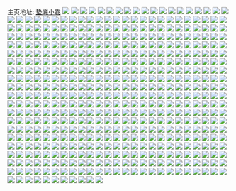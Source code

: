 主页地址: [垫底小乖](https://weibo.com/u/7358196120) 
![](https://wx4.sinaimg.cn/mw2000/0081YeWAly1h9dwh02floj30dz0cf0ui.jpg) 
![](https://wx4.sinaimg.cn/mw2000/0081YeWAly1h9dwh0f1i3j30e20c7jtu.jpg) 
![](https://wx4.sinaimg.cn/mw2000/0081YeWAly1h9din7ahwtj30cs0603z9.jpg) 
![](https://wx4.sinaimg.cn/mw2000/0081YeWAly1h9ctu5i05kj30u01400zx.jpg) 
![](https://wx4.sinaimg.cn/mw2000/0081YeWAly1h9ctu5un19j315o1jkduj.jpg) 
![](https://wx4.sinaimg.cn/mw2000/0081YeWAly1h9ct82xib2j30ph0ytn4v.jpg) 
![](https://wx4.sinaimg.cn/mw2000/0081YeWAly1h9bjj10drkj30ku0wsdms.jpg) 
![](https://wx4.sinaimg.cn/mw2000/0081YeWAly1h9bjj0gni4j30ku0wsah6.jpg) 
![](https://wx4.sinaimg.cn/mw2000/0081YeWAly1h9bjixsdbfj30ku0wsgt5.jpg) 
![](https://wx4.sinaimg.cn/mw2000/0081YeWAly1h9bjiwisf6j30ku0wsagj.jpg) 
![](https://wx4.sinaimg.cn/mw2000/0081YeWAly1h9bjizirjkj30ku0wsgqt.jpg) 
![](https://wx4.sinaimg.cn/mw2000/0081YeWAly1h9bish4jjuj30rr0rrq6n.jpg) 
![](https://wx4.sinaimg.cn/mw2000/0081YeWAly1h9an8gmxp4j30hw0mddiw.jpg) 
![](https://wx4.sinaimg.cn/mw2000/0081YeWAly1h9amwc6qixj30ig18zwjn.jpg) 
![](https://wx4.sinaimg.cn/mw2000/0081YeWAly1h93nx9vd6qj31yc0wi1kx.jpg) 
![](https://wx4.sinaimg.cn/mw2000/0081YeWAly1h93nxbku9fj31yc0wi1kx.jpg) 
![](https://wx4.sinaimg.cn/mw2000/0081YeWAly1h93nxdgifsj31yc0wi7wh.jpg) 
![](https://wx4.sinaimg.cn/mw2000/0081YeWAly1h93nxfcnmgj31yc0wie81.jpg) 
![](https://wx4.sinaimg.cn/mw2000/0081YeWAly1h93nx7phazj31yc0wie81.jpg) 
![](https://wx4.sinaimg.cn/mw2000/0081YeWAly1h93nxgzi7sj31yc0wi7wh.jpg) 
![](https://wx4.sinaimg.cn/mw2000/0081YeWAly1h93nxhs8fyj33c03c0qv5.jpg) 
![](https://wx4.sinaimg.cn/mw2000/0081YeWAly1h93nxicts8j30u00u042m.jpg) 
![](https://wx4.sinaimg.cn/mw2000/0081YeWAly1h93bohiojpj31qm2bh4m0.jpg) 
![](https://wx4.sinaimg.cn/mw2000/0081YeWAly1h92f1xeojgj30wg1hdtkb.jpg) 
![](https://wx4.sinaimg.cn/mw2000/0081YeWAly1h912t7pf7ej30wi1yce08.jpg) 
![](https://wx4.sinaimg.cn/mw2000/0081YeWAly1h8yi0y7cvtj31sc2dsx6p.jpg) 
![](https://wx4.sinaimg.cn/mw2000/0081YeWAly1h8yi1j3u89j31nn27ib2a.jpg) 
![](https://wx4.sinaimg.cn/mw2000/0081YeWAly1h8ug9r1za8j30rm0uxq72.jpg) 
![](https://wx4.sinaimg.cn/mw2000/0081YeWAly1h8s5hnp4qwj30cr0craaj.jpg) 
![](https://wx4.sinaimg.cn/mw2000/0081YeWAly1h8s5hnh2ptj31ef18edua.jpg) 
![](https://wx4.sinaimg.cn/mw2000/0081YeWAly1h8k7a2vt9oj30wi1ych38.jpg) 
![](https://wx4.sinaimg.cn/mw2000/0081YeWAly1h8k5aeitf6j30pa0tan17.jpg) 
![](https://wx4.sinaimg.cn/mw2000/0081YeWAly1h8k5ae6037j30wi1ycgwj.jpg) 
![](https://wx4.sinaimg.cn/mw2000/0081YeWAly1h8ju5zyauoj30wh0uswjz.jpg) 
![](https://wx4.sinaimg.cn/mw2000/0081YeWAly1h8ig22wt8sj30ei0eijsm.jpg) 
![](https://wx4.sinaimg.cn/mw2000/0081YeWAly1h8ig2218evj30ei0eijsk.jpg) 
![](https://wx4.sinaimg.cn/mw2000/0081YeWAly1h8gqlhoh7rj31yc0wi7wh.jpg) 
![](https://wx4.sinaimg.cn/mw2000/0081YeWAly1h8gqljzbm6j31yc0wi4qp.jpg) 
![](https://wx4.sinaimg.cn/mw2000/0081YeWAly1h8gitvp617j31sc2dsu0y.jpg) 
![](https://wx4.sinaimg.cn/mw2000/0081YeWAly1h8gitk064lj31sc2dsqv6.jpg) 
![](https://wx4.sinaimg.cn/mw2000/0081YeWAly1h8fbvmtmnsj30wh0ob422.jpg) 
![](https://wx4.sinaimg.cn/mw2000/0081YeWAly1h8cuv64axlj31901o07kq.jpg) 
![](https://wx4.sinaimg.cn/mw2000/0081YeWAly1h8bwsfe62ij31yc0wi1kx.jpg) 
![](https://wx4.sinaimg.cn/mw2000/0081YeWAly1h8bwsh13g0j31yc0wi4qp.jpg) 
![](https://wx4.sinaimg.cn/mw2000/0081YeWAly1h8bwse1bu9j31yc0wi4qp.jpg) 
![](https://wx4.sinaimg.cn/mw2000/0081YeWAly1h8bckeairsj30rn18e7b8.jpg) 
![](https://wx4.sinaimg.cn/mw2000/0081YeWAly1h8ahacxzgij30rm0spjuv.jpg) 
![](https://wx4.sinaimg.cn/mw2000/0081YeWAly1h89jgkphj5j32c03404qr.jpg) 
![](https://wx4.sinaimg.cn/mw2000/0081YeWAly1h89jglkxcgj30u01hctnp.jpg) 
![](https://wx4.sinaimg.cn/mw2000/0081YeWAly1h88fpzlwkvj31sc2dsb2a.jpg) 
![](https://wx4.sinaimg.cn/mw2000/0081YeWAly1h88fpm8nzqj31sc2dse82.jpg) 
![](https://wx4.sinaimg.cn/mw2000/0081YeWAly1h857xqg91dj30wi1ycwvb.jpg) 
![](https://wx4.sinaimg.cn/mw2000/0081YeWAly1h83qs2i4a0j30rm0e9400.jpg) 
![](https://wx4.sinaimg.cn/mw2000/0081YeWAly1h808cmcp3ej30rk1aeq7y.jpg) 
![](https://wx4.sinaimg.cn/mw2000/0081YeWAly1h7wkhyh66jj30rl1i7aep.jpg) 
![](https://wx4.sinaimg.cn/mw2000/0081YeWAly1h7ujlvuwnqj32c0340u0y.jpg) 
![](https://wx4.sinaimg.cn/mw2000/0081YeWAly1h7sbj1e2gqj30r61biwkf.jpg) 
![](https://wx4.sinaimg.cn/mw2000/0081YeWAly1h7ml98wa5aj30rl0lrdid.jpg) 
![](https://wx4.sinaimg.cn/mw2000/0081YeWAly1h7ml98lykfj30rk1q7tg5.jpg) 
![](https://wx4.sinaimg.cn/mw2000/0081YeWAly1h7mlblik37j30rg1jgn2w.jpg) 
![](https://wx4.sinaimg.cn/mw2000/0081YeWAly1h7ma18fob1j30pr17fagm.jpg) 
![](https://wx4.sinaimg.cn/mw2000/0081YeWAly1h7l259qe1nj31hj1hjtvw.jpg) 
![](https://wx4.sinaimg.cn/mw2000/0081YeWAly1h7l25aevmtj31ah1pyh9i.jpg) 
![](https://wx4.sinaimg.cn/mw2000/0081YeWAly1h7l256v2sbj31vv2iix6p.jpg) 
![](https://wx4.sinaimg.cn/mw2000/0081YeWAly1h7hua9vy78j32c0340e84.jpg) 
![](https://wx4.sinaimg.cn/mw2000/0081YeWAly1h7huadzggfj32c0340npg.jpg) 
![](https://wx4.sinaimg.cn/mw2000/0081YeWAly1h7huaj17w3j32c0340e84.jpg) 
![](https://wx4.sinaimg.cn/mw2000/0081YeWAly1h7gahk1s53j30i00o0wi5.jpg) 
![](https://wx4.sinaimg.cn/mw2000/0081YeWAly1h7gahkb5ucj30k00qo46b.jpg) 
![](https://wx4.sinaimg.cn/mw2000/0081YeWAly1h7gahkkrtsj30lc0sgn6z.jpg) 
![](https://wx4.sinaimg.cn/mw2000/0081YeWAly1h7czsyriw1j30pc1f879c.jpg) 
![](https://wx4.sinaimg.cn/mw2000/0081YeWAly1h7bqgwg1itj30wi1ycdv6.jpg) 
![](https://wx4.sinaimg.cn/mw2000/0081YeWAly1h75zynse6kj30k00zkq5y.jpg) 
![](https://wx4.sinaimg.cn/mw2000/0081YeWAly1h75zyloqyhj30k00zkn5i.jpg) 
![](https://wx4.sinaimg.cn/mw2000/0081YeWAly1h72u7oj08fj30n80t1n03.jpg) 
![](https://wx4.sinaimg.cn/mw2000/0081YeWAly1h72u7oryyfj30n40swwhb.jpg) 
![](https://wx4.sinaimg.cn/mw2000/0081YeWAly1h6zdgxvqglj31fy0t8k3c.jpg) 
![](https://wx4.sinaimg.cn/mw2000/0081YeWAly1h6vwm8at7cj32c03407wi.jpg) 
![](https://wx4.sinaimg.cn/mw2000/0081YeWAly1h6vwrm1qkaj30tz0tzq59.jpg) 
![](https://wx4.sinaimg.cn/mw2000/0081YeWAly1h6vwmc3xhcj32c03407wi.jpg) 
![](https://wx4.sinaimg.cn/mw2000/0081YeWAly1h6vdkfe2uij30rv16yq8k.jpg) 
![](https://wx4.sinaimg.cn/mw2000/0081YeWAly1h6val1t0enj30u01sxdpq.jpg) 
![](https://wx4.sinaimg.cn/mw2000/0081YeWAly1h6onuy94kjj30u01m60ux.jpg) 
![](https://wx4.sinaimg.cn/mw2000/0081YeWAly1h6kvqt4fv5j30u01sxabt.jpg) 
![](https://wx4.sinaimg.cn/mw2000/0081YeWAly1h6e29nbotzj30c80bq0tj.jpg) 
![](https://wx4.sinaimg.cn/mw2000/0081YeWAly1h65fcndq85j30wi1ycast.jpg) 
![](https://wx4.sinaimg.cn/mw2000/0081YeWAly1h65fcrusmpj30wi1ycqlb.jpg) 
![](https://wx4.sinaimg.cn/mw2000/0081YeWAly1h61uinlkz0j30wi1yc7dv.jpg) 
![](https://wx4.sinaimg.cn/mw2000/0081YeWAly1h5vj36yfc2j30wh0n5diu.jpg) 
![](https://wx4.sinaimg.cn/mw2000/0081YeWAly1h5qc1v6wmaj30wi1ycqpo.jpg) 
![](https://wx4.sinaimg.cn/mw2000/0081YeWAly1h5oyxuhycwj30rt1h8af4.jpg) 
![](https://wx4.sinaimg.cn/mw2000/0081YeWAly1h5ohprqoidj31o01904qp.jpg) 
![](https://wx4.sinaimg.cn/mw2000/0081YeWAly1h5neoqb8duj30wi1ycnpd.jpg) 
![](https://wx4.sinaimg.cn/mw2000/0081YeWAly1h5ndqsocr4j30wi1ycnpd.jpg) 
![](https://wx4.sinaimg.cn/mw2000/0081YeWAly1h5ld8eyi3ij30go0lrq6o.jpg) 
![](https://wx4.sinaimg.cn/mw2000/0081YeWAly1h5l3xirpl5j30u01sxaen.jpg) 
![](https://wx4.sinaimg.cn/mw2000/0081YeWAly1h58mxmnx1mj329930dkjn.jpg) 
![](https://wx4.sinaimg.cn/mw2000/0081YeWAly1h56hml265aj30wi1ycqnw.jpg) 
![](https://wx4.sinaimg.cn/mw2000/0081YeWAly1h4w79jx23fj30wi17btdi.jpg) 
![](https://wx4.sinaimg.cn/mw2000/0081YeWAly1h4j65o56lyj30pa10z0y8.jpg) 
![](https://wx4.sinaimg.cn/mw2000/0081YeWAly1h4j5u7jt62j30wi0jrjuy.jpg) 
![](https://wx4.sinaimg.cn/mw2000/0081YeWAly1h4j5u70ks3j30wi16gtdu.jpg) 
![](https://wx4.sinaimg.cn/mw2000/0081YeWAly1h4j5u6761tj30wi0xndkn.jpg) 
![](https://wx4.sinaimg.cn/mw2000/0081YeWAly1h4i19d5tqjj31901o0wmk.jpg) 
![](https://wx4.sinaimg.cn/mw2000/0081YeWAly1h4fypsq3h3j30wh0eojty.jpg) 
![](https://wx4.sinaimg.cn/mw2000/0081YeWAly1h4fypsjbdkj30rl13ltef.jpg) 
![](https://wx4.sinaimg.cn/mw2000/0081YeWAly1h4fyptof3sj30wi1yc7qv.jpg) 
![](https://wx4.sinaimg.cn/mw2000/0081YeWAly1h4fypuh40wj30wi1yc7js.jpg) 
![](https://wx4.sinaimg.cn/mw2000/0081YeWAly1h4fypv46a6j30wi1ycgxw.jpg) 
![](https://wx4.sinaimg.cn/mw2000/0081YeWAly1h4fp4fdirgj30rt137n21.jpg) 
![](https://wx4.sinaimg.cn/mw2000/0081YeWAly1h4ewo85j0sj30wh1bwwjd.jpg) 
![](https://wx4.sinaimg.cn/mw2000/0081YeWAly1h4cif70h6fj32bz2bze82.jpg) 
![](https://wx4.sinaimg.cn/mw2000/0081YeWAly1h4cifc9tp3j32c02c0kjm.jpg) 
![](https://wx4.sinaimg.cn/mw2000/0081YeWAly1h4cifenwumj32bz2bz4qq.jpg) 
![](https://wx4.sinaimg.cn/mw2000/0081YeWAly1h4cif9v277j32c03404qr.jpg) 
![](https://wx4.sinaimg.cn/mw2000/0081YeWAly1h4cifh03fhj32c0340u0x.jpg) 
![](https://wx4.sinaimg.cn/mw2000/0081YeWAly1h46lvem3otj30wi1ycnl7.jpg) 
![](https://wx4.sinaimg.cn/mw2000/0081YeWAly1h442m00tj3j30wi0vi77o.jpg) 
![](https://wx4.sinaimg.cn/mw2000/0081YeWAly1h3zs3uv82nj30jj0jjq9k.jpg) 
![](https://wx4.sinaimg.cn/mw2000/0081YeWAly1h3zs3x0cn3j30fz0fzwj6.jpg) 
![](https://wx4.sinaimg.cn/mw2000/0081YeWAly1h3zs3yqs0sj30fu0futdd.jpg) 
![](https://wx4.sinaimg.cn/mw2000/0081YeWAly1h3zs40octtj30gk0gktdt.jpg) 
![](https://wx4.sinaimg.cn/mw2000/0081YeWAly1h3pfgmfq00j30wi1yc1kx.jpg) 
![](https://wx4.sinaimg.cn/mw2000/0081YeWAly1h3n1zwqnoij30sg2dcb29.jpg) 
![](https://wx4.sinaimg.cn/mw2000/0081YeWAly1h3n1zy5dlrj31o0280b29.jpg) 
![](https://wx4.sinaimg.cn/mw2000/0081YeWAly1h3mhchvveoj30wi1yck9e.jpg) 
![](https://wx4.sinaimg.cn/mw2000/0081YeWAly1h3jpelmw94j30pm1metg9.jpg) 
![](https://wx4.sinaimg.cn/mw2000/0081YeWAly1h3ig1kcpkmj30wi1ych6i.jpg) 
![](https://wx4.sinaimg.cn/mw2000/0081YeWAly1h3h71tbleoj30wi1ycqey.jpg) 
![](https://wx4.sinaimg.cn/mw2000/0081YeWAly1h3h71sld2gj30wi1yc4qp.jpg) 
![](https://wx4.sinaimg.cn/mw2000/0081YeWAly1h3h71rl1ttj30wi1yc1bb.jpg) 
![](https://wx4.sinaimg.cn/mw2000/0081YeWAly1h3gace97dmj30wi1yckef.jpg) 
![](https://wx4.sinaimg.cn/mw2000/0081YeWAly1h3gaccmtg9j30wi1ycx4d.jpg) 
![](https://wx4.sinaimg.cn/mw2000/0081YeWAly1h3g9ohk9klj30ps1dj45p.jpg) 
![](https://wx4.sinaimg.cn/mw2000/0081YeWAly1h3g9p366njj30u01j8wtu.jpg) 
![](https://wx4.sinaimg.cn/mw2000/0081YeWAly1h3g9suemhtj30u00m0425.jpg) 
![](https://wx4.sinaimg.cn/mw2000/0081YeWAly1h3dv09wwj0j30wi1yc1f8.jpg) 
![](https://wx4.sinaimg.cn/mw2000/0081YeWAly1h3dv0b85pxj30wi1yc7p6.jpg) 
![](https://wx4.sinaimg.cn/mw2000/0081YeWAly1h3dv083fgsj30wi1yc1e8.jpg) 
![](https://wx4.sinaimg.cn/mw2000/0081YeWAly1h3dv0cnu39j30wi1ychbk.jpg) 
![](https://wx4.sinaimg.cn/mw2000/0081YeWAly1h3dibwixefj30kq0eb0ur.jpg) 
![](https://wx4.sinaimg.cn/mw2000/0081YeWAly1h3dicam80cj30wi1ycb2a.jpg) 
![](https://wx4.sinaimg.cn/mw2000/0081YeWAly1h38zu66h0ej30if0oktdl.jpg) 
![](https://wx4.sinaimg.cn/mw2000/0081YeWAly1h38znptfjhj31901o04na.jpg) 
![](https://wx4.sinaimg.cn/mw2000/0081YeWAly1h3803fpdk9j32c0340b2a.jpg) 
![](https://wx4.sinaimg.cn/mw2000/0081YeWAly1h3803ihjblj32c0340b2c.jpg) 
![](https://wx4.sinaimg.cn/mw2000/0081YeWAly1h35nmbzouwj30wi1yc0ya.jpg) 
![](https://wx4.sinaimg.cn/mw2000/0081YeWAly1h33bxsnan9j30u00ckq3z.jpg) 
![](https://wx4.sinaimg.cn/mw2000/0081YeWAly1h31vwjug7lj30u01sy0ya.jpg) 
![](https://wx4.sinaimg.cn/mw2000/0081YeWAly1h2wipz4yt1j30n01ds15r.jpg) 
![](https://wx4.sinaimg.cn/mw2000/0081YeWAly1h2wipztzecj30n01dstji.jpg) 
![](https://wx4.sinaimg.cn/mw2000/0081YeWAly1h2we9yk9txj30n01ds7aa.jpg) 
![](https://wx4.sinaimg.cn/mw2000/0081YeWAly1h2v99wmjixj30mz0um48w.jpg) 
![](https://wx4.sinaimg.cn/mw2000/0081YeWAly1h2rw2h092kj30n01dsdsr.jpg) 
![](https://wx4.sinaimg.cn/mw2000/0081YeWAly1h2rw2hng0hj30n01dsndd.jpg) 
![](https://wx4.sinaimg.cn/mw2000/0081YeWAly1h2pf5dcvf1j30n01ds15i.jpg) 
![](https://wx4.sinaimg.cn/mw2000/0081YeWAly1h2kx60i9fjj30n01dsanh.jpg) 
![](https://wx4.sinaimg.cn/mw2000/0081YeWAgy1h2jt32psn9j30n01dsnje.jpg) 
![](https://wx4.sinaimg.cn/mw2000/0081YeWAgy1h2jszfqu73j30n01dsqsk.jpg) 
![](https://wx4.sinaimg.cn/mw2000/0081YeWAgy1h25pk2w277j31ds0n0hah.jpg) 
![](https://wx4.sinaimg.cn/mw2000/0081YeWAly1h23jo5pcgtj30n01dsdoc.jpg) 
![](https://wx4.sinaimg.cn/mw2000/0081YeWAly1h1qnqhy9yrj30n01dsq7i.jpg) 
![](https://wx4.sinaimg.cn/mw2000/0081YeWAly1h1of0170paj31o01907wh.jpg) 
![](https://wx4.sinaimg.cn/mw2000/0081YeWAly1h1oezzkrumj31o0190h9v.jpg) 
![](https://wx4.sinaimg.cn/mw2000/0081YeWAly1h1md1yrnglj30ju11j43q.jpg) 
![](https://wx4.sinaimg.cn/mw2000/0081YeWAly1h1l5c616vej32c0340x6p.jpg) 
![](https://wx4.sinaimg.cn/mw2000/0081YeWAly1h1l5c8ycijj31qa2iee81.jpg) 
![](https://wx4.sinaimg.cn/mw2000/0081YeWAly1h1l5ckh512j32c02c04qq.jpg) 
![](https://wx4.sinaimg.cn/mw2000/0081YeWAly1h1l5ehbfrcj30k00qodh6.jpg) 
![](https://wx4.sinaimg.cn/mw2000/0081YeWAly1h1e799nvupj31kq23okjl.jpg) 
![](https://wx4.sinaimg.cn/mw2000/0081YeWAly1h16s0219clj30u00zp7cf.jpg) 
![](https://wx4.sinaimg.cn/mw2000/0081YeWAly1h16s02tkx0j30u010412m.jpg) 
![](https://wx4.sinaimg.cn/mw2000/0081YeWAly1h16s01br3gj30tu12814s.jpg) 
![](https://wx4.sinaimg.cn/mw2000/0081YeWAly1h16s1lk74cj30u013zn3w.jpg) 
![](https://wx4.sinaimg.cn/mw2000/0081YeWAly1h15r3bny96j31901o07e6.jpg) 
![](https://wx4.sinaimg.cn/mw2000/0081YeWAly1h15r3cvjr6j31o01901kx.jpg) 
![](https://wx4.sinaimg.cn/mw2000/0081YeWAly1h15r3b2vmzj31o01907wh.jpg) 
![](https://wx4.sinaimg.cn/mw2000/0081YeWAly1h15r38hz0uj31901o0159.jpg) 
![](https://wx4.sinaimg.cn/mw2000/0081YeWAly1h13q802vlxj32c03401ky.jpg) 
![](https://wx4.sinaimg.cn/mw2000/0081YeWAly1h13qa6hlmpj308k08qwez.jpg) 
![](https://wx4.sinaimg.cn/mw2000/0081YeWAly1h13q849dt1j324b2tqe81.jpg) 
![](https://wx4.sinaimg.cn/mw2000/0081YeWAly1h11glhzv61j31s42di4qp.jpg) 
![](https://wx4.sinaimg.cn/mw2000/0081YeWAly1h11gl9pytbj31ga1xpu0x.jpg) 
![](https://wx4.sinaimg.cn/mw2000/0081YeWAly1h11gmraelzj30sg0sgmx8.jpg) 
![](https://wx4.sinaimg.cn/mw2000/0081YeWAly1h11glgkowbj32c0340x6p.jpg) 
![](https://wx4.sinaimg.cn/mw2000/0081YeWAly1h118pwpzanj319t19tni0.jpg) 
![](https://wx4.sinaimg.cn/mw2000/0081YeWAly1h0z7ihia5lj30u00u078g.jpg) 
![](https://wx4.sinaimg.cn/mw2000/0081YeWAly1h0z2gs8zwej30im0mawip.jpg) 
![](https://wx4.sinaimg.cn/mw2000/0081YeWAly1h0y06i5cmqj31901o0npd.jpg) 
![](https://wx4.sinaimg.cn/mw2000/0081YeWAly1h0tcuwidzdj32c02vtx6p.jpg) 
![](https://wx4.sinaimg.cn/mw2000/0081YeWAly1h0tcuugqfkj31tn2fj4qp.jpg) 
![](https://wx4.sinaimg.cn/mw2000/0081YeWAly1h0tcvinos8j30nf0nf748.jpg) 
![](https://wx4.sinaimg.cn/mw2000/0081YeWAly1h0tcuyhziij32c02c0e81.jpg) 
![](https://wx4.sinaimg.cn/mw2000/0081YeWAly1h0huyvu062j30a60a60ts.jpg) 
![](https://wx4.sinaimg.cn/mw2000/0081YeWAly1h0fidf4o9yj30n01dsk3v.jpg) 
![](https://wx4.sinaimg.cn/mw2000/0081YeWAly1h0fidcidp0j31o0190npd.jpg) 
![](https://wx4.sinaimg.cn/mw2000/0081YeWAly1h0figiph7kj30n01ds4ch.jpg) 
![](https://wx4.sinaimg.cn/mw2000/0081YeWAly1h0aww0lhcnj30rx0k3gta.jpg) 
![](https://wx4.sinaimg.cn/mw2000/0081YeWAly1h08a3v5ohcj32dc35shdu.jpg) 
![](https://wx4.sinaimg.cn/mw2000/0081YeWAly1h08a3sy8dxj30n01ds4es.jpg) 
![](https://wx4.sinaimg.cn/mw2000/0081YeWAly1h08a3w5z12j30to1gs7i5.jpg) 
![](https://wx4.sinaimg.cn/mw2000/0081YeWAly1gzl53ywttoj30tz0sx45f.jpg) 
![](https://wx4.sinaimg.cn/mw2000/0081YeWAly1gzj26e8aifj320x20x4qp.jpg) 
![](https://wx4.sinaimg.cn/mw2000/0081YeWAly1gzgupilcloj30mz0s6wj3.jpg) 
![](https://wx4.sinaimg.cn/mw2000/0081YeWAly1gyy4mc5y73j31s135sb2a.jpg) 
![](https://wx4.sinaimg.cn/mw2000/0081YeWAly1gyy4merczaj32c0340npf.jpg) 
![](https://wx4.sinaimg.cn/mw2000/0081YeWAly1gyy4ma0be7j326f2wlkjm.jpg) 
![](https://wx4.sinaimg.cn/mw2000/0081YeWAly1gyojqw2n2ej30n01dsnn5.jpg) 
![](https://wx4.sinaimg.cn/mw2000/0081YeWAly1gynpyykdpsj30n01dswjd.jpg) 
![](https://wx4.sinaimg.cn/mw2000/0081YeWAly1gyjvzgjt2mj30n01ds4qp.jpg) 
![](https://wx4.sinaimg.cn/mw2000/0081YeWAly1gyj7cxvptqj31o0280e81.jpg) 
![](https://wx4.sinaimg.cn/mw2000/0081YeWAly1gyj7djdeawj31o0280e81.jpg) 
![](https://wx4.sinaimg.cn/mw2000/0081YeWAly1gyj7d4xeixj31o0280hdt.jpg) 
![](https://wx4.sinaimg.cn/mw2000/0081YeWAly1gyj7dbkekhj31o0280hdt.jpg) 
![](https://wx4.sinaimg.cn/mw2000/0081YeWAly1gygudjm2mcj30n01dsdrj.jpg) 
![](https://wx4.sinaimg.cn/mw2000/0081YeWAly1gyc566k4gaj32bz2bze82.jpg) 
![](https://wx4.sinaimg.cn/mw2000/0081YeWAly1gybwwnn1r8j30n01ds48f.jpg) 
![](https://wx4.sinaimg.cn/mw2000/0081YeWAly1gy3kevi8zuj30mz0vswj4.jpg) 
![](https://wx4.sinaimg.cn/mw2000/0081YeWAly1gy3kevxekoj30mz0v1acy.jpg) 
![](https://wx4.sinaimg.cn/mw2000/0081YeWAly1gy3kew7tzzj30mv0p0acx.jpg) 
![](https://wx4.sinaimg.cn/mw2000/0081YeWAly1gy3kewgj0rj30mz0g540e.jpg) 
![](https://wx4.sinaimg.cn/mw2000/0081YeWAly1gxcht69fb0j320p2oxhdu.jpg) 
![](https://wx4.sinaimg.cn/mw2000/0081YeWAly1gxchsephg2j328w28wb2a.jpg) 
![](https://wx4.sinaimg.cn/mw2000/0081YeWAly1gxchtdjiwgj32c0340hdu.jpg) 
![](https://wx4.sinaimg.cn/mw2000/0081YeWAly1gxchug6s47j32c0340kjm.jpg) 
![](https://wx4.sinaimg.cn/mw2000/0081YeWAly1gxchua8ythj32bw2bw4qq.jpg) 
![](https://wx4.sinaimg.cn/mw2000/0081YeWAly1gxchu2ivcqj32c0340u0y.jpg) 
![](https://wx4.sinaimg.cn/mw2000/0081YeWAly1gxchs71rpaj32c03404qq.jpg) 
![](https://wx4.sinaimg.cn/mw2000/0081YeWAly1gxchu7v2z0j32c0340u0x.jpg) 
![](https://wx4.sinaimg.cn/mw2000/0081YeWAly1gxchxaqf6pj31ds0n01kx.jpg) 
![](https://wx4.sinaimg.cn/mw2000/0081YeWAly1gwxm2guiacj32c02c0npd.jpg) 
![](https://wx4.sinaimg.cn/mw2000/0081YeWAly1gwxm2n680cj32c03407wi.jpg) 
![](https://wx4.sinaimg.cn/mw2000/0081YeWAly1gwxm2ueawlj32c02c0e81.jpg) 
![](https://wx4.sinaimg.cn/mw2000/0081YeWAly1gwxm2pkul4j32c02c0b29.jpg) 
![](https://wx4.sinaimg.cn/mw2000/0081YeWAly1gwxm31h2w1j32c0340b29.jpg) 
![](https://wx4.sinaimg.cn/mw2000/0081YeWAly1gwxm2ckyrjj32c03404qq.jpg) 
![](https://wx4.sinaimg.cn/mw2000/0081YeWAly1gwxm2zr8fyj32c02c01ky.jpg) 
![](https://wx4.sinaimg.cn/mw2000/0081YeWAly1gwxm346f07j32c02c07wi.jpg) 
![](https://wx4.sinaimg.cn/mw2000/0081YeWAly1gwxm38ev3nj32c02c01ky.jpg) 
![](https://wx4.sinaimg.cn/mw2000/0081YeWAly1gwo6nfgu3tj32c03407wi.jpg) 
![](https://wx4.sinaimg.cn/mw2000/0081YeWAly1gwo6nczlmnj32c0340qv5.jpg) 
![](https://wx4.sinaimg.cn/mw2000/0081YeWAly1gwo6niod1bj323r23re81.jpg) 
![](https://wx4.sinaimg.cn/mw2000/0081YeWAly1gwo6nb87f2j32c02c07wi.jpg) 
![](https://wx4.sinaimg.cn/mw2000/0081YeWAly1gwo6nmbmu2j32c03401ky.jpg) 
![](https://wx4.sinaimg.cn/mw2000/0081YeWAly1gwo6npxtc8j31pp1ppnp2.jpg) 
![](https://wx4.sinaimg.cn/mw2000/0081YeWAly1gwo6nql8v8j31js1jsx3o.jpg) 
![](https://wx4.sinaimg.cn/mw2000/0081YeWAly1gwo6sir6loj31p029cb29.jpg) 
![](https://wx4.sinaimg.cn/mw2000/0081YeWAly1gwo6skjljsj31yy1yykjl.jpg) 
![](https://wx4.sinaimg.cn/mw2000/0081YeWAly1gwo6t9ehftj321f21fqv5.jpg) 
![](https://wx4.sinaimg.cn/mw2000/0081YeWAly1gwks7xtv66j32c0340qv6.jpg) 
![](https://wx4.sinaimg.cn/mw2000/0081YeWAly1gwks81gpu8j32c03404qr.jpg) 
![](https://wx4.sinaimg.cn/mw2000/0081YeWAly1gwchi00arjj30n01dsdry.jpg) 
![](https://wx4.sinaimg.cn/mw2000/0081YeWAly1gw7ud8tu4sj31sc2ds7t9.jpg) 
![](https://wx4.sinaimg.cn/mw2000/0081YeWAly1gw7ud9vptlj31sc2dstxl.jpg) 
![](https://wx4.sinaimg.cn/mw2000/0081YeWAly1gw7udd8psxj31sc2dskjl.jpg) 
![](https://wx4.sinaimg.cn/mw2000/0081YeWAly1gw7udesshwj31sc2dskjl.jpg) 
![](https://wx4.sinaimg.cn/mw2000/0081YeWAly1gw4m367oy3j32c0340qv7.jpg) 
![](https://wx4.sinaimg.cn/mw2000/0081YeWAly1gw4m38tqa4j33402c0hdu.jpg) 
![](https://wx4.sinaimg.cn/mw2000/0081YeWAly1gw4m4u8pw8j32c02c0x6p.jpg) 
![](https://wx4.sinaimg.cn/mw2000/0081YeWAly1gw4m3dj2wwj30n01ds1aw.jpg) 
![](https://wx4.sinaimg.cn/mw2000/0081YeWAly1gw4m32yxwyj32c02c0b2a.jpg) 
![](https://wx4.sinaimg.cn/mw2000/0081YeWAly1gw4m7t8fgxj30mz0ujags.jpg) 
![](https://wx4.sinaimg.cn/mw2000/0081YeWAly1gw4m3bqp3wj31sc2dsnnp.jpg) 
![](https://wx4.sinaimg.cn/mw2000/0081YeWAly1gw4m3a4owwj31sc2dse7c.jpg) 
![](https://wx4.sinaimg.cn/mw2000/0081YeWAly1gw4m308l5cj31sc2dsnlk.jpg) 
![](https://wx4.sinaimg.cn/mw2000/0081YeWAly1gw134rahkpj32c0340e83.jpg) 
![](https://wx4.sinaimg.cn/mw2000/0081YeWAly1gvyw8rs06kj315e1jvdxj.jpg) 
![](https://wx4.sinaimg.cn/mw2000/0081YeWAly1gvwh3eeiusj30xc3pchdu.jpg) 
![](https://wx4.sinaimg.cn/mw2000/0081YeWAly1gvwh3bqu51j30xc1m64h6.jpg) 
![](https://wx4.sinaimg.cn/mw2000/0081YeWAly1gvwh3g7bl4j315o334qv5.jpg) 
![](https://wx4.sinaimg.cn/mw2000/0081YeWAly1gvwh3is5hoj315o1qi4m9.jpg) 
![](https://wx4.sinaimg.cn/mw2000/0081YeWAly1gvwh3z60amj31o0280qv5.jpg) 
![](https://wx4.sinaimg.cn/mw2000/0081YeWAly1gvwh593evqj32c02c0npe.jpg) 
![](https://wx4.sinaimg.cn/mw2000/0081YeWAly1gvwh3v5b6yj32c02c0e82.jpg) 
![](https://wx4.sinaimg.cn/mw2000/0081YeWAly1gvwh3avurzj32c02c07wi.jpg) 
![](https://wx4.sinaimg.cn/mw2000/0081YeWAly1gvwh3rhuutj32c02c0e82.jpg) 
![](https://wx4.sinaimg.cn/mw2000/0081YeWAly1gvu6no7ttvj322u22ux6p.jpg) 
![](https://wx4.sinaimg.cn/mw2000/0081YeWAly1gvu6nlf27nj32c0340qv6.jpg) 
![](https://wx4.sinaimg.cn/mw2000/0081YeWAly1gvu6nyi63kj32c02c0b2b.jpg) 
![](https://wx4.sinaimg.cn/mw2000/0081YeWAly1gvu6nu4op1j314n2097wh.jpg) 
![](https://wx4.sinaimg.cn/mw2000/0081YeWAly1gvu6oasnvkj31o0280qv5.jpg) 
![](https://wx4.sinaimg.cn/mw2000/0081YeWAly1gvu6ns2833j31dy2gs1ky.jpg) 
![](https://wx4.sinaimg.cn/mw2000/0081YeWAly1gvu6o2v20nj32c02c0e83.jpg) 
![](https://wx4.sinaimg.cn/mw2000/0081YeWAly1gvu6o5ycltj32c0340npe.jpg) 
![](https://wx4.sinaimg.cn/mw2000/0081YeWAly1gvtz0vtohlj30n01ds4aw.jpg) 
![](https://wx4.sinaimg.cn/mw2000/0081YeWAly1gvplppwcy9j62c02c01kx02.jpg) 
![](https://wx4.sinaimg.cn/mw2000/0081YeWAly1gvplqljagcj62c02c0x6r02.jpg) 
![](https://wx4.sinaimg.cn/mw2000/0081YeWAly1gvplrpz0mej62ob35sqv502.jpg) 
![](https://wx4.sinaimg.cn/mw2000/0081YeWAly1gvplv3kslcj31sc2dsqv5.jpg) 
![](https://wx4.sinaimg.cn/mw2000/0081YeWAly1gvpm38dndmj60kn0knwis02.jpg) 
![](https://wx4.sinaimg.cn/mw2000/0081YeWAly1gvpm8i92yaj62c02c0npe02.jpg) 
![](https://wx4.sinaimg.cn/mw2000/0081YeWAly1gvoh4v3g4gj62c03407wh02.jpg) 
![](https://wx4.sinaimg.cn/mw2000/0081YeWAly1gvoh60v53gj32c03407wh.jpg) 
![](https://wx4.sinaimg.cn/mw2000/0081YeWAly1gvoh73lgk5j62c0340hdu02.jpg) 
![](https://wx4.sinaimg.cn/mw2000/0081YeWAly1gvoh78jrn6j63402c0x6q02.jpg) 
![](https://wx4.sinaimg.cn/mw2000/0081YeWAly1gvoh3xrctoj60oz0sgn3p02.jpg) 
![](https://wx4.sinaimg.cn/mw2000/0081YeWAly1gvoh7a4w7sj62c02c0u0x02.jpg) 
![](https://wx4.sinaimg.cn/mw2000/0081YeWAly1gvoh7bu3p8j32c03401ky.jpg) 
![](https://wx4.sinaimg.cn/mw2000/0081YeWAly1gvoh9opwehj63402c0b2a02.jpg) 
![](https://wx4.sinaimg.cn/mw2000/0081YeWAly1gvoha49pkqj61w71w7kjl02.jpg) 
![](https://wx4.sinaimg.cn/mw2000/0081YeWAly1gvogotu2ctj32c02c0e82.jpg) 
![](https://wx4.sinaimg.cn/mw2000/0081YeWAly1gvogowzdfoj63402c0qv502.jpg) 
![](https://wx4.sinaimg.cn/mw2000/0081YeWAly1gvogp06hs6j33402c0hdt.jpg) 
![](https://wx4.sinaimg.cn/mw2000/0081YeWAly1gvogp38s4wj63402c04qp02.jpg) 
![](https://wx4.sinaimg.cn/mw2000/0081YeWAly1gvogp5z677j33402c0npd.jpg) 
![](https://wx4.sinaimg.cn/mw2000/0081YeWAly1gvogp8uxpmj63402c0qv502.jpg) 
![](https://wx4.sinaimg.cn/mw2000/0081YeWAly1gvogpbdbyjj63402c0x6p02.jpg) 
![](https://wx4.sinaimg.cn/mw2000/0081YeWAly1gvogpfwakzj32c0340e82.jpg) 
![](https://wx4.sinaimg.cn/mw2000/0081YeWAly1gvm2yb9dvbj60n01ds12y02.jpg) 
![](https://wx4.sinaimg.cn/mw2000/0081YeWAly1gvm2yez794j62c0340e8102.jpg) 
![](https://wx4.sinaimg.cn/mw2000/0081YeWAly1gvm2ylsox2j62c02c07wj02.jpg) 
![](https://wx4.sinaimg.cn/mw2000/0081YeWAly1gvm2yrjnoej62c02c04qr02.jpg) 
![](https://wx4.sinaimg.cn/mw2000/0081YeWAly1gvm2z2pzypj62c02c01l102.jpg) 
![](https://wx4.sinaimg.cn/mw2000/0081YeWAly1gvm2y9vq3mj62c02c0qv802.jpg) 
![](https://wx4.sinaimg.cn/mw2000/0081YeWAly1gvippyz27kj60jz07maah02.jpg) 
![](https://wx4.sinaimg.cn/mw2000/0081YeWAly1gvippyhts7j60n01ds4cy02.jpg) 
![](https://wx4.sinaimg.cn/mw2000/0081YeWAly1gvh6o0b332j62c0340npf02.jpg) 
![](https://wx4.sinaimg.cn/mw2000/0081YeWAly1gvgaobvo3kj62c02c07wh02.jpg) 
![](https://wx4.sinaimg.cn/mw2000/0081YeWAly1gvgaohuj87j62c03407wj02.jpg) 
![](https://wx4.sinaimg.cn/mw2000/0081YeWAly1gvgaoldnrjj62c0340e8102.jpg) 
![](https://wx4.sinaimg.cn/mw2000/0081YeWAly1gvgaooujj5j62c0340b2a02.jpg) 
![](https://wx4.sinaimg.cn/mw2000/0081YeWAly1gvgaor9fzyj61t21t2hdt02.jpg) 
![](https://wx4.sinaimg.cn/mw2000/0081YeWAly1gvgao9jacbj62c02c0u0x02.jpg) 
![](https://wx4.sinaimg.cn/mw2000/0081YeWAly1gvgatghaglj62c02c0qv502.jpg) 
![](https://wx4.sinaimg.cn/mw2000/0081YeWAly1gvgatkgw8dj62c03407wi02.jpg) 
![](https://wx4.sinaimg.cn/mw2000/0081YeWAly1gvgatsymdxj6292292kjm02.jpg) 
![](https://wx4.sinaimg.cn/mw2000/0081YeWAly1gve4ahdazej62c02c0qv502.jpg) 
![](https://wx4.sinaimg.cn/mw2000/0081YeWAly1gve4aejjpij32c0340kjm.jpg) 
![](https://wx4.sinaimg.cn/mw2000/0081YeWAly1gve4av039oj32c03407wi.jpg) 
![](https://wx4.sinaimg.cn/mw2000/0081YeWAly1gve4b3y40ij62c0340u0y02.jpg) 
![](https://wx4.sinaimg.cn/mw2000/0081YeWAly1gv88jdexvjj62c02c01ky02.jpg) 
![](https://wx4.sinaimg.cn/mw2000/0081YeWAly1gv88jjjjzxj62c02c04qq02.jpg) 
![](https://wx4.sinaimg.cn/mw2000/0081YeWAly1gv88jtop4xj62c02c0e8202.jpg) 
![](https://wx4.sinaimg.cn/mw2000/0081YeWAly1gv88k47py5j32c02c0npe.jpg) 
![](https://wx4.sinaimg.cn/mw2000/0081YeWAly1gv88k75ea3j32c02c0b29.jpg) 
![](https://wx4.sinaimg.cn/mw2000/0081YeWAly1gv88ki0019j62c02c0e8202.jpg) 
![](https://wx4.sinaimg.cn/mw2000/0081YeWAly1gv88j7emzmj61sc2dsnpd02.jpg) 
![](https://wx4.sinaimg.cn/mw2000/0081YeWAly1gv88jy5nidj32c02c04qq.jpg) 
![](https://wx4.sinaimg.cn/mw2000/0081YeWAly1gv88kcsqa3j61sc2ds4qq02.jpg) 
![](https://wx4.sinaimg.cn/mw2000/0081YeWAly1gv6oqr13s8j62c0340x6p02.jpg) 
![](https://wx4.sinaimg.cn/mw2000/0081YeWAly1gv6oq9ru6rj62c03401ky02.jpg) 
![](https://wx4.sinaimg.cn/mw2000/0081YeWAly1gv6oq68534j62c02c0kjl02.jpg) 
![](https://wx4.sinaimg.cn/mw2000/0081YeWAly1gv6oqi9bsoj62c02c0hdt02.jpg) 
![](https://wx4.sinaimg.cn/mw2000/0081YeWAly1gv6ov46mk6j62c02c04qq02.jpg) 
![](https://wx4.sinaimg.cn/mw2000/0081YeWAly1gv6ov68mhsj62c0340npf02.jpg) 
![](https://wx4.sinaimg.cn/mw2000/0081YeWAly1gv6fa0ewlbj60n01dsqp402.jpg) 
![](https://wx4.sinaimg.cn/mw2000/0081YeWAly1gv60issv1ij62c02c0b2902.jpg) 
![](https://wx4.sinaimg.cn/mw2000/0081YeWAly1gv60iufm0hj625a25a1kx02.jpg) 
![](https://wx4.sinaimg.cn/mw2000/0081YeWAly1gv4s9egmh5j60y61guh1302.jpg) 
![](https://wx4.sinaimg.cn/mw2000/0081YeWAly1gv33m4k2k6j62c03401kz02.jpg) 
![](https://wx4.sinaimg.cn/mw2000/0081YeWAly1gv33nmvow3j62c03404qr02.jpg) 
![](https://wx4.sinaimg.cn/mw2000/0081YeWAly1gv2enh1j7pj60ju0d9tc002.jpg) 
![](https://wx4.sinaimg.cn/mw2000/0081YeWAly1guvhgvst53j60n00n0gpg02.jpg) 
![](https://wx4.sinaimg.cn/mw2000/0081YeWAly1guvhgvbu7bj62c02c0b1602.jpg) 
![](https://wx4.sinaimg.cn/mw2000/0081YeWAly1guvhgy2yqpj60n00n0tcl02.jpg) 
![](https://wx4.sinaimg.cn/mw2000/0081YeWAgy1guviubl1oyj62c02c0qv502.jpg) 
![](https://wx4.sinaimg.cn/mw2000/0081YeWAly1guvhha0xkjj31j21j2qig.jpg) 
![](https://wx4.sinaimg.cn/mw2000/0081YeWAgy1guvioxo60wj60mz0n0djr02.jpg) 
![](https://wx4.sinaimg.cn/mw2000/0081YeWAly1guvhhat8qij60n81oigy602.jpg) 
![](https://wx4.sinaimg.cn/mw2000/0081YeWAly1guvhh8k9hoj32c0340kjl.jpg) 
![](https://wx4.sinaimg.cn/mw2000/0081YeWAgy1guvidg9fefj60yk1wnkde02.jpg) 
![](https://wx4.sinaimg.cn/mw2000/0081YeWAly1gut0zz0ea5j60n00xpdlz02.jpg) 
![](https://wx4.sinaimg.cn/mw2000/0081YeWAly1gut0zx12sej60n00sbwj102.jpg) 
![](https://wx4.sinaimg.cn/mw2000/0081YeWAly1gut102tz5pj60nq0sg44o02.jpg) 
![](https://wx4.sinaimg.cn/mw2000/0081YeWAly1gut0zzp9tnj60k50k5q5k02.jpg) 
![](https://wx4.sinaimg.cn/mw2000/0081YeWAly1gut10439xvj60n00yydob02.jpg) 
![](https://wx4.sinaimg.cn/mw2000/0081YeWAly1gut18mvkfqj63402c0npe02.jpg) 
![](https://wx4.sinaimg.cn/mw2000/0081YeWAly1guqqe7p0duj61sc1sce8102.jpg) 
![](https://wx4.sinaimg.cn/mw2000/0081YeWAly1gunefc7iyvj30ch0chwfn.jpg) 
![](https://wx4.sinaimg.cn/mw2000/0081YeWAly1gunefgm2t8j60b60b6t9o02.jpg) 
![](https://wx4.sinaimg.cn/mw2000/0081YeWAly1gunefck309j609j0eu75g02.jpg) 
![](https://wx4.sinaimg.cn/mw2000/0081YeWAly1gunefddmtoj61o01o0b2902.jpg) 
![](https://wx4.sinaimg.cn/mw2000/0081YeWAly1gunefping5j3231231kbx.jpg) 
![](https://wx4.sinaimg.cn/mw2000/0081YeWAly1guneff50o8j31o01o0e81.jpg) 
![](https://wx4.sinaimg.cn/mw2000/0081YeWAly1guii1bkxwbj612c12c15702.jpg) 
![](https://wx4.sinaimg.cn/mw2000/0081YeWAly1guifnw7lvxj60n01ds18202.jpg) 
![](https://wx4.sinaimg.cn/mw2000/0081YeWAly1guf96nfjzjj61nw1nwb2902.jpg) 
![](https://wx4.sinaimg.cn/mw2000/0081YeWAly1guf96z1ntej60z41h37mp02.jpg) 
![](https://wx4.sinaimg.cn/mw2000/0081YeWAly1guf96r6d6tj61nw1nwb2902.jpg) 
![](https://wx4.sinaimg.cn/mw2000/0081YeWAly1guf96wy5ogj61j31j2hdt02.jpg) 
![](https://wx4.sinaimg.cn/mw2000/0081YeWAly1guf96jo445j61o01o04qp02.jpg) 
![](https://wx4.sinaimg.cn/mw2000/0081YeWAly1guf9720y69j61jt1jte8102.jpg) 
![](https://wx4.sinaimg.cn/mw2000/0081YeWAly1gudwd7alouj62bv2bve8202.jpg) 
![](https://wx4.sinaimg.cn/mw2000/0081YeWAly1gudwd5b2r3j62bv2bve8202.jpg) 
![](https://wx4.sinaimg.cn/mw2000/0081YeWAly1gu8bmhtlhvj60n014wth202.jpg) 
![](https://wx4.sinaimg.cn/mw2000/0081YeWAly1gu87wze7iqj61ds0n04qp02.jpg) 
![](https://wx4.sinaimg.cn/mw2000/0081YeWAly1gu24motgubj60ji12gn2202.jpg) 
![](https://wx4.sinaimg.cn/mw2000/0081YeWAly1gtg3ifpsv7j60gs0gpju102.jpg) 
![](https://wx4.sinaimg.cn/mw2000/0081YeWAly1gt1kqhuuegj30n01ds0zz.jpg) 
![](https://wx4.sinaimg.cn/mw2000/0081YeWAly1gsz1fqnzhpj32c03407wk.jpg) 
![](https://wx4.sinaimg.cn/mw2000/0081YeWAly1gsummn4v6pj32c0340u0x.jpg) 
![](https://wx4.sinaimg.cn/mw2000/0081YeWAly1gsummoat0vj32c0340kjl.jpg) 
![](https://wx4.sinaimg.cn/mw2000/0081YeWAly1gsq0fu3o8oj30n01ds4bv.jpg) 
![](https://wx4.sinaimg.cn/mw2000/0081YeWAly1gsfuy8aw1lj30n00a5myl.jpg) 
![](https://wx4.sinaimg.cn/mw2000/0081YeWAly1gsddpxtv4bj30n01x0tv1.jpg) 
![](https://wx4.sinaimg.cn/mw2000/0081YeWAly1gsddpzb5ajj30n02k04or.jpg) 
![](https://wx4.sinaimg.cn/mw2000/0081YeWAly1gsddq48cysj31o0280kjl.jpg) 
![](https://wx4.sinaimg.cn/mw2000/0081YeWAly1gsddq1qu13j31ms1mrb29.jpg) 
![](https://wx4.sinaimg.cn/mw2000/0081YeWAly1gsddpwcx9wj30n02ccava.jpg) 
![](https://wx4.sinaimg.cn/mw2000/0081YeWAly1gsddq740ewj33402c0qv6.jpg) 
![](https://wx4.sinaimg.cn/mw2000/0081YeWAly1gsddqcwtt7j32c0340x6q.jpg) 
![](https://wx4.sinaimg.cn/mw2000/0081YeWAly1gsddq94wv6j32c0340e81.jpg) 
![](https://wx4.sinaimg.cn/mw2000/0081YeWAly1gsddte2pjaj33402c01l0.jpg) 
![](https://wx4.sinaimg.cn/mw2000/0081YeWAly1gs8rxsw8lrj33402c04qs.jpg) 
![](https://wx4.sinaimg.cn/mw2000/0081YeWAly1gs59jq7tphj30n01dskjl.jpg) 
![](https://wx4.sinaimg.cn/mw2000/0081YeWAly1gs46zz8glyj30js06v77n.jpg) 
![](https://wx4.sinaimg.cn/mw2000/0081YeWAly1gs46zywj5tj30jr082gmp.jpg) 
![](https://wx4.sinaimg.cn/mw2000/0081YeWAly1gs2hu9zcgcj31o01o04qp.jpg) 
![](https://wx4.sinaimg.cn/mw2000/0081YeWAly1gs2hu8s5unj30mz173dm6.jpg) 
![](https://wx4.sinaimg.cn/mw2000/0081YeWAly1gs2hubh1nlj31o01o01kx.jpg) 
![](https://wx4.sinaimg.cn/mw2000/0081YeWAly1gs2huo4aozj31sc2dsnpd.jpg) 
![](https://wx4.sinaimg.cn/mw2000/0081YeWAly1gs2hujpfcwj33402c0u0x.jpg) 
![](https://wx4.sinaimg.cn/mw2000/0081YeWAly1gs2huflt1pj32c03401l0.jpg) 
![](https://wx4.sinaimg.cn/mw2000/0081YeWAly1gs2hu7w1mij33402c0qv7.jpg) 
![](https://wx4.sinaimg.cn/mw2000/0081YeWAly1gtc00juzsnj31o0280npd.jpg) 
![](https://wx4.sinaimg.cn/mw2000/0081YeWAly1gs2huvacqlj33402c0x6r.jpg) 
![](https://wx4.sinaimg.cn/mw2000/0081YeWAly1gs0hdonhbcj30n00z4tbn.jpg) 
![](https://wx4.sinaimg.cn/mw2000/0081YeWAly1grw2kx2l1aj31o0280kjm.jpg) 
![](https://wx4.sinaimg.cn/mw2000/0081YeWAly1grw2ke1w40j30n02i81kx.jpg) 
![](https://wx4.sinaimg.cn/mw2000/0081YeWAly1grskowoprej31o0280kjl.jpg) 
![](https://wx4.sinaimg.cn/mw2000/0081YeWAly1grskoyfuyxj32552uhqv5.jpg) 
![](https://wx4.sinaimg.cn/mw2000/0081YeWAly1grskoru5g6j31d72honpd.jpg) 
![](https://wx4.sinaimg.cn/mw2000/0081YeWAly1grrf87wpw4j31o0280kjm.jpg) 
![](https://wx4.sinaimg.cn/mw2000/0081YeWAly1grrf83qg8dj31o0280e82.jpg) 
![](https://wx4.sinaimg.cn/mw2000/0081YeWAly1grrf7wysnhj31o0280kjm.jpg) 
![](https://wx4.sinaimg.cn/mw2000/0081YeWAly1grrf804titj31o0280qv6.jpg) 
![](https://wx4.sinaimg.cn/mw2000/0081YeWAly1grrf89pv9dj61un2al7wh02.jpg) 
![](https://wx4.sinaimg.cn/mw2000/0081YeWAly1grrf8l8b7vj31o02804qr.jpg) 
![](https://wx4.sinaimg.cn/mw2000/0081YeWAly1grrf8d8kcaj32c0340u0y.jpg) 
![](https://wx4.sinaimg.cn/mw2000/0081YeWAly1grrf8i53c7j319h1kandy.jpg) 
![](https://wx4.sinaimg.cn/mw2000/0081YeWAly1grrf8gvo4nj327q28cb2a.jpg) 
![](https://wx4.sinaimg.cn/mw2000/0081YeWAly1grq7x4m06ej30zk1hc7dl.jpg) 
![](https://wx4.sinaimg.cn/mw2000/0081YeWAly1grq7x5xt12j30zk1hcnmm.jpg) 
![](https://wx4.sinaimg.cn/mw2000/0081YeWAly1grnf9ypwlqj30qi08w0tf.jpg) 
![](https://wx4.sinaimg.cn/mw2000/0081YeWAly1grluwo3denj32c0340aso.jpg) 
![](https://wx4.sinaimg.cn/mw2000/0081YeWAly1grgmfwnqncj31c02ardtn.jpg) 
![](https://wx4.sinaimg.cn/mw2000/0081YeWAly1grfuka5z8jj60n01a07hw02.jpg) 
![](https://wx4.sinaimg.cn/mw2000/0081YeWAly1grfeuklrwbj60ra0ltadq02.jpg) 
![](https://wx4.sinaimg.cn/mw2000/0081YeWAly1grfeukyjoaj30ny0lfjv2.jpg) 
![](https://wx4.sinaimg.cn/mw2000/0081YeWAly1grfeuk29duj30fo0j9tac.jpg) 
![](https://wx4.sinaimg.cn/mw2000/0081YeWAly1grfeun62ntj31ds0n0b2a.jpg) 
![](https://wx4.sinaimg.cn/mw2000/0081YeWAly1gr8ey1k28nj32c03404qr.jpg) 
![](https://wx4.sinaimg.cn/mw2000/0081YeWAly1gr8ern8j5jj33402c0u0x.jpg) 
![](https://wx4.sinaimg.cn/mw2000/0081YeWAly1gr8ey3i9rjj32c0340u0x.jpg) 
![](https://wx4.sinaimg.cn/mw2000/0081YeWAly1gr59uzrl3nj31wo2t0kjl.jpg) 
![](https://wx4.sinaimg.cn/mw2000/0081YeWAly1gqyi14p5knj325c2u67wh.jpg) 
![](https://wx4.sinaimg.cn/mw2000/0081YeWAly1gquzqdepc5j325i2ntnpd.jpg) 
![](https://wx4.sinaimg.cn/mw2000/0081YeWAly1gquzqi3196j32c02q1b1q.jpg) 
![](https://wx4.sinaimg.cn/mw2000/0081YeWAly1gquzqjdi33j32c02f6tzt.jpg) 
![](https://wx4.sinaimg.cn/mw2000/0081YeWAly1gquzr6jo8pj32562ry1kx.jpg) 
![](https://wx4.sinaimg.cn/mw2000/0081YeWAly1gqsm8icxvcj31ds0n01ky.jpg) 
![](https://wx4.sinaimg.cn/mw2000/0081YeWAly1gqluet2orfj33402c0kjn.jpg) 
![](https://wx4.sinaimg.cn/mw2000/0081YeWAly1gqlueq5yjcj32c0340hdu.jpg) 
![](https://wx4.sinaimg.cn/mw2000/0081YeWAly1gqluf4gepsj33402c0b2c.jpg) 
![](https://wx4.sinaimg.cn/mw2000/0081YeWAly1gqlueohegoj30kq0vqq7r.jpg) 
![](https://wx4.sinaimg.cn/mw2000/0081YeWAly1gqlueyqco8j33402c0e81.jpg) 
![](https://wx4.sinaimg.cn/mw2000/0081YeWAly1gqluemeb4uj30kf10bdl9.jpg) 
![](https://wx4.sinaimg.cn/mw2000/0081YeWAly1gqlukh8onij33402c0x6p.jpg) 
![](https://wx4.sinaimg.cn/mw2000/0081YeWAly1gqluew6cfnj32c0340b2b.jpg) 
![](https://wx4.sinaimg.cn/mw2000/0081YeWAly1gqlukjy9w6j33402c0b2a.jpg) 
![](https://wx4.sinaimg.cn/mw2000/0081YeWAly1gqlukb0m5ej31lf2gd1kx.jpg) 
![](https://wx4.sinaimg.cn/mw2000/0081YeWAly1gqluqg8fgnj327f2xwkjl.jpg) 
![](https://wx4.sinaimg.cn/mw2000/0081YeWAly1gqluf13er0j32c0340u0x.jpg) 
![](https://wx4.sinaimg.cn/mw2000/0081YeWAly1gqlueo0yf2j319y29fki1.jpg) 
![](https://wx4.sinaimg.cn/mw2000/0081YeWAly1gqienmnnn7j30kn0tbgsj.jpg) 
![](https://wx4.sinaimg.cn/mw2000/0081YeWAly1gqiefcvn8aj33402c0u0x.jpg) 
![](https://wx4.sinaimg.cn/mw2000/0081YeWAly1gqc8hfxkpbj32c0340npd.jpg) 
![](https://wx4.sinaimg.cn/mw2000/0081YeWAly1gqa5hmeu8vj30fc0sc78x.jpg) 
![](https://wx4.sinaimg.cn/mw2000/0081YeWAly1gqa5hq4jokj32c03404qr.jpg) 
![](https://wx4.sinaimg.cn/mw2000/0081YeWAly1gqa5hlo0z6j30fo0ryaep.jpg) 
![](https://wx4.sinaimg.cn/mw2000/0081YeWAly1gpzw31q2toj30mz0ryahd.jpg) 
![](https://wx4.sinaimg.cn/mw2000/0081YeWAly1gpu2yso1krj30hb0xwjz2.jpg) 
![](https://wx4.sinaimg.cn/mw2000/0081YeWAly1gpu2ywdx8vj32c03404qr.jpg) 
![](https://wx4.sinaimg.cn/mw2000/0081YeWAly1gpu32sctw2j30mz13o13c.jpg) 
![](https://wx4.sinaimg.cn/mw2000/0081YeWAly1gpg0z36dmej31sc2dsnpd.jpg) 
![](https://wx4.sinaimg.cn/mw2000/0081YeWAly1gpg0z5842rj31sc2dsnpd.jpg) 
![](https://wx4.sinaimg.cn/mw2000/0081YeWAly1gpg0yiyxmej30k811ggsc.jpg) 
![](https://wx4.sinaimg.cn/mw2000/0081YeWAly1gpg0zemqjtj32c0340e81.jpg) 
![](https://wx4.sinaimg.cn/mw2000/0081YeWAly1gpg0yzc9akj32692oxu0x.jpg) 
![](https://wx4.sinaimg.cn/mw2000/0081YeWAly1gpg1b35sf4j30kn127dmw.jpg) 
![](https://wx4.sinaimg.cn/mw2000/0081YeWAly1gpg0yia9ykj30n014r12y.jpg) 
![](https://wx4.sinaimg.cn/mw2000/0081YeWAly1gpg185nyodj327i2y07wh.jpg) 
![](https://wx4.sinaimg.cn/mw2000/0081YeWAly1gpg0zhow45j31sc2ds4qq.jpg) 
![](https://wx4.sinaimg.cn/mw2000/0081YeWAly1gp35m8vtymj30kb12pn3o.jpg) 
![](https://wx4.sinaimg.cn/mw2000/0081YeWAly1gp35m8avgvj30n0149108.jpg) 
![](https://wx4.sinaimg.cn/mw2000/0081YeWAly1gp239m6muoj30m50lwqmn.jpg) 
![](https://wx4.sinaimg.cn/mw2000/0081YeWAly1gp12af3978j30fl0qen0h.jpg) 
![](https://wx4.sinaimg.cn/mw2000/0081YeWAly1gp11xkqxz9j30n01ds46r.jpg) 
![](https://wx4.sinaimg.cn/mw2000/0081YeWAly1gp12bwuiu3j30ga0tkqgs.jpg) 
![](https://wx4.sinaimg.cn/mw2000/0081YeWAly1goywdqc8jgj334033yhdu.jpg) 
![](https://wx4.sinaimg.cn/mw2000/b10c1bc2ly1gof26z6xgjg20c80c8q5w.jpg) 
![](https://wx4.sinaimg.cn/mw2000/0081YeWAly1go1304y5pxj30kl130tes.jpg) 
![](https://wx4.sinaimg.cn/mw2000/0081YeWAly1go1304iv40j30n014o47x.jpg) 
![](https://wx4.sinaimg.cn/mw2000/0081YeWAly1gnwcuues4cj31ds0n01ky.jpg) 
![](https://wx4.sinaimg.cn/mw2000/0081YeWAly1gnu51gxgv3j30u0140dly.jpg) 
![](https://wx4.sinaimg.cn/mw2000/0081YeWAly1gnu51ggaxqj32c0340hdu.jpg) 
![](https://wx4.sinaimg.cn/mw2000/0081YeWAly1gnrolk9jv0j30n01dsk70.jpg) 
![](https://wx4.sinaimg.cn/mw2000/0081YeWAly1gnqusbuwlpj30n01dsx12.jpg) 
![](https://wx4.sinaimg.cn/mw2000/0081YeWAly1gnqusaocvlj30n01dsqs2.jpg) 
![](https://wx4.sinaimg.cn/mw2000/0081YeWAly1gng62zam3vj30n014c7hv.jpg) 
![](https://wx4.sinaimg.cn/mw2000/0081YeWAly1gng6bt4i4nj30n01dswrm.jpg) 
![](https://wx4.sinaimg.cn/mw2000/0081YeWAly1gndnt4gyo4j30n01dshdu.jpg) 
![](https://wx4.sinaimg.cn/mw2000/0081YeWAly1gn37no7g70j30n01ds4qp.jpg) 
![](https://wx4.sinaimg.cn/mw2000/0081YeWAly1gn02nlzlwuj30mz0d2go9.jpg) 
![](https://wx4.sinaimg.cn/mw2000/0081YeWAly1gmhq7xtjilj30my11jn4j.jpg) 
